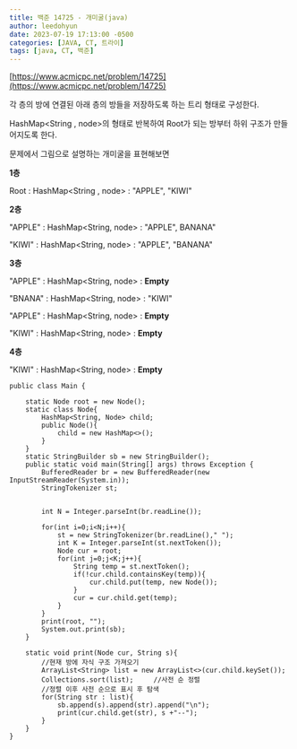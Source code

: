 ```yaml
---
title: 백준 14725 - 개미굴(java)
author: leedohyun
date: 2023-07-19 17:13:00 -0500
categories: [JAVA, CT, 트라이]
tags: [java, CT, 백준]
---
```


[https://www.acmicpc.net/problem/14725](https://www.acmicpc.net/problem/14725)

각 층의 방에 연결된 아래 층의 방들을 저장하도록 하는 트리 형태로 구성한다.

HashMap<String , node>의 형태로 반복하여 Root가 되는 방부터  하위 구조가 만들어지도록  한다.

문제에서 그림으로 설명하는 개미굴을 표현해보면

**1층**

Root : HashMap<String , node> : "APPLE", "KIWI"

**2층**

"APPLE" : HashMap<String, node> : "APPLE", BANANA"

"KIWI" : HashMap<String, node> : "APPLE", "BANANA"

**3층**

"APPLE" : HashMap<String, node> : **Empty**

"BNANA" : HashMap<String, node> : "KIWI"

"APPLE" : HashMap<String, node> :  **Empty**

"KIWI" : HashMap<String, node> :  **Empty**

**4층**

"KIWI" : HashMap<String, node> : **Empty**

```
public class Main {

    static Node root = new Node();
    static class Node{
        HashMap<String, Node> child;
        public Node(){
            child = new HashMap<>();
        }
    }
    static StringBuilder sb = new StringBuilder();
    public static void main(String[] args) throws Exception {
        BufferedReader br = new BufferedReader(new InputStreamReader(System.in));
        StringTokenizer st;


        int N = Integer.parseInt(br.readLine());

        for(int i=0;i<N;i++){
            st = new StringTokenizer(br.readLine()," ");
            int K = Integer.parseInt(st.nextToken());
            Node cur = root;
            for(int j=0;j<K;j++){
                String temp = st.nextToken();
                if(!cur.child.containsKey(temp)){
                    cur.child.put(temp, new Node());
                }
                cur = cur.child.get(temp);
            }
        }
        print(root, "");
        System.out.print(sb);
    }

    static void print(Node cur, String s){
        //현재 방에 자식 구조 가져오기
        ArrayList<String> list = new ArrayList<>(cur.child.keySet());
        Collections.sort(list);		//사전 순 정렬
        //정렬 이후 사전 순으로 표시 후 탐색
        for(String str : list){
            sb.append(s).append(str).append("\n");
            print(cur.child.get(str), s +"--");
        }
    }
}
```